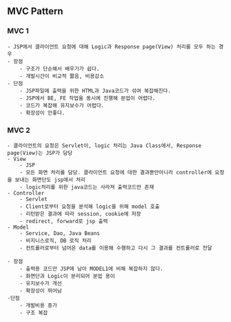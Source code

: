 ## MVC Pattern

### MVC 1

    - JSP에서 클라이언트 요청에 대해 Logic과 Response page(View) 처리를 모두 하는 경우
    - 장점
        - 구조가 단순해서 배우기가 쉽다.
        - 개발시간이 비교적 짦음, 비용감소
    - 단점
        - JSP파일에 출력을 위한 HTML과 Java코드가 섞여 복잡해진다.
        - JSP에서 BE, FE 작업을 동시에 진행해 분업이 어렵다.
        - 코드가 복잡해 유지보수가 어렵다.
        - 확장성이 안좋다.

### MVC 2

    - 클라이언트의 요청은 Servlet이, logic 처리는 Java Class에서, Response page(View)는 JSP가 담당
    - View
        - JSP
        - 모든 화면 처리를 담당. 클라이언트 요청에 대한 결과뿐만아니라 controller에 요청을 보내는 화면단도 jsp에서 처리
        - logic처리를 위한 java코드는 사라져 출력코드만 존재
    - Controller
        - Servlet
        - Client로부터 요청을 분석해 logic을 위해 model 호출
        - 리턴받은 결과에 따라 session, cookie에 저장
        - redirect, forward로 jsp 출력
    - Model
        - Service, Dao, Java Beans
        - 비지니스로직, DB 로직 처리
        - 컨트롤러로부터 넘어온 data를 이용해 수행하고 다시 그 결과를 컨트롤러로 전달

    - 장점
        - 출력용 코드만 JSP에 남아 MODEL1에 비해 복잡하지 않다.
        - 화면단과 Logic이 분리되어 분업 용이
        - 유지보수가 개선
        - 확장성이 뛰어남
    -단점
        - 개발비용 증가
        - 구조 복잡
